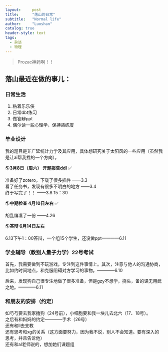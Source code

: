 ```yaml
---
layout:     post
title:      "落山的日常"
subtitle:   "Normal life"
author:     "Luoshan"
catalog: true
header-style: text
tags:
  - 杂谈
  - 物理
---
```


> Prozac神药啊！！

## 落山最近在做的事儿：

### 日常生活

1. 粘着乐乐侠
2. 日常dbt练习
3. 做答辩ppt
4. 偶尔读一些心理学，保持熟练度

### 毕业设计

我的题目是非广延统计力学及其应用，具体想研究关于太阳风的一些应用（虽然我是让ai帮我找的一个方向）。

🌎**3月8日（周六） 开题报告ddl**  ✅

准备好了zotero，下载了很多插件   ——3.3  
看了任务书，发现有很多不明白的地方  ——3.4  
终于写完了！！  ——3.8 15：30  

🌎**中期检查  4月10日左右** ✅

胡乱编凑了一份   ——4.26

🌎**答辩 6月14日左右**

6.13下午1：00答辩，一个组15个学生，还没做ppt————6.11

### 学业辅导（教别人量子力学）22号考试

首先，我需要做到不玩游戏，专注到这件事情上。其次，注意与他人的沟通协商，比如约时间地点，和克服阻碍对方学习的事物。————6.10

后来，发现狗自己很专注地做了很多准备，但是gzy不想学，挠头，备的课无用武之地。————6.11

###  和朋友的安排（约定）

如芍芍要去我家撸狗（24号前），小细胞要和我一块儿去北六（17、18号）。  
之后有和妈妈的约定————手术（26号）  
还有和ll去支教  
还有思考和xg的关系（这方面要努力，因为我不说，别人不会知道。要有深入的思考，并且告诉他）  
还有和al老师说的，想加她们课题组  

